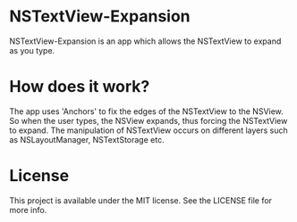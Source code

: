 # NSTextView-Expansion
NSTextView-Expansion is an app which allows the NSTextView to expand as you type.

# How does it work?
The app uses 'Anchors' to fix the edges of the NSTextView to the NSView. So when the user types, the NSView expands, thus forcing the NSTextView to expand. 
The manipulation of NSTextView occurs on different layers such as NSLayoutManager, NSTextStorage etc. 

# License
This project is available under the MIT license. See the LICENSE file for more info.



